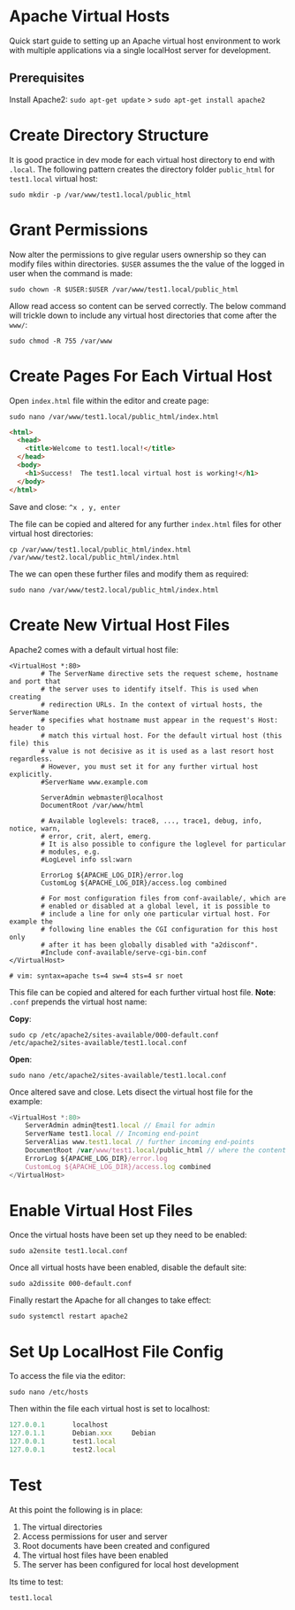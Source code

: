 # Apache Virtual Hosts

Quick start guide to setting up an Apache virtual host environment to work with multiple applications via a single localHost server for development.

## Prerequisites

Install Apache2: `sudo apt-get update` > `sudo apt-get install apache2` 

# Create Directory Structure

It is good practice in dev mode for each virtual host directory to end with `.local`. The following pattern creates the directory folder `public_html` for `test1.local` virtual host:

```
sudo mkdir -p /var/www/test1.local/public_html
```

# Grant Permissions

Now alter the permissions to give regular users ownership so they can modify files within directories. `$USER` assumes the the value of the logged in user when the command is made:

```
sudo chown -R $USER:$USER /var/www/test1.local/public_html
```

Allow read access so content can be served correctly. The below command will trickle down to include any virtual host directories that come after the `www/`:

```
sudo chmod -R 755 /var/www
```

# Create Pages For Each Virtual Host

Open `index.html` file within the editor and create page:

```
sudo nano /var/www/test1.local/public_html/index.html
```

```html
<html>
  <head>
    <title>Welcome to test1.local!</title>
  </head>
  <body>
    <h1>Success!  The test1.local virtual host is working!</h1>
  </body>
</html>
```
Save and close: `^x , y, enter`

The file can be copied and altered for any further `index.html` files for other virtual host directories:

```
cp /var/www/test1.local/public_html/index.html /var/www/test2.local/public_html/index.html

```
The we can open these further files and modify them as required:

```
sudo nano /var/www/test2.local/public_html/index.html
```

# Create New Virtual Host Files

Apache2 comes with a default virtual host file:

```
<VirtualHost *:80>
        # The ServerName directive sets the request scheme, hostname and port that
        # the server uses to identify itself. This is used when creating
        # redirection URLs. In the context of virtual hosts, the ServerName
        # specifies what hostname must appear in the request's Host: header to
        # match this virtual host. For the default virtual host (this file) this
        # value is not decisive as it is used as a last resort host regardless.
        # However, you must set it for any further virtual host explicitly.
        #ServerName www.example.com

        ServerAdmin webmaster@localhost
        DocumentRoot /var/www/html

        # Available loglevels: trace8, ..., trace1, debug, info, notice, warn,
        # error, crit, alert, emerg.
        # It is also possible to configure the loglevel for particular
        # modules, e.g.
        #LogLevel info ssl:warn

        ErrorLog ${APACHE_LOG_DIR}/error.log
        CustomLog ${APACHE_LOG_DIR}/access.log combined

        # For most configuration files from conf-available/, which are
        # enabled or disabled at a global level, it is possible to
        # include a line for only one particular virtual host. For example the
        # following line enables the CGI configuration for this host only
        # after it has been globally disabled with "a2disconf".
        #Include conf-available/serve-cgi-bin.conf
</VirtualHost>

# vim: syntax=apache ts=4 sw=4 sts=4 sr noet

```

This file can be copied and altered for each further virtual host file. **Note**: `.conf` prepends the virtual host name:

**Copy**:
```
sudo cp /etc/apache2/sites-available/000-default.conf /etc/apache2/sites-available/test1.local.conf
```

**Open**:
```
sudo nano /etc/apache2/sites-available/test1.local.conf
```
Once altered save and close. Lets disect the virtual host file for the example:

```js
<VirtualHost *:80>
    ServerAdmin admin@test1.local // Email for admin
    ServerName test1.local // Incoming end-point
    ServerAlias www.test1.local // further incoming end-points
    DocumentRoot /var/www/test1.local/public_html // where the content is served from
    ErrorLog ${APACHE_LOG_DIR}/error.log
    CustomLog ${APACHE_LOG_DIR}/access.log combined
</VirtualHost>

```

# Enable Virtual Host Files

Once the virtual hosts have been set up they need to be enabled:

```
sudo a2ensite test1.local.conf
```
Once all virtual hosts have been enabled, disable the default site:

```
sudo a2dissite 000-default.conf
```

Finally restart the Apache for all changes to take effect:

```
sudo systemctl restart apache2
```

# Set Up LocalHost File Config

To access the file via the editor:

```
sudo nano /etc/hosts
```
Then within the file each virtual host is set to localhost:

```js
127.0.0.1       localhost
127.0.1.1       Debian.xxx     Debian
127.0.0.1       test1.local
127.0.0.1       test2.local

```

# Test

At this point the following is in place:

1. The virtual directories 
2. Access permissions for user and server
3. Root documents have been created and configured
4. The virtual host files have been enabled
5. The server has been configured for local host development

Its time to test:

`test1.local`
